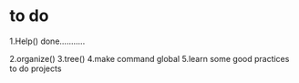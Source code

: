 # to do
1.Help()  done...........



2.organize()
3.tree()
4.make command global
5.learn some good practices to do projects

